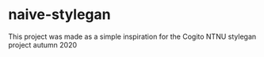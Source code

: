 # naive-stylegan
This project was made as a simple inspiration for the Cogito NTNU stylegan project autumn 2020

